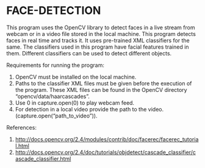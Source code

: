 # FACE-DETECTION
This program uses the OpenCV library to detect faces in a live stream from webcam or in a video file stored in the local machine. This program detects faces in real time and tracks it. It uses pre-trained XML classifiers for the same. The classifiers used in this program have facial features trained in them. Different classifiers can be used to detect different objects.

Requirements for running the program:
1) OpenCV must be installed on the local machine.
2) Paths to the classifier XML files must be given before the execution of the program. These XML files can be found in the OpenCV directory “opencv/data/haarcascades”.
3) Use 0 in capture.open(0) to play webcam feed.
4) For detection in a local video provide the path to the video.(capture.open(“path_to_video”)).

References:
1) http://docs.opencv.org/2.4/modules/contrib/doc/facerec/facerec_tutorial.html
2) http://docs.opencv.org/2.4/doc/tutorials/objdetect/cascade_classifier/cascade_classifier.html

